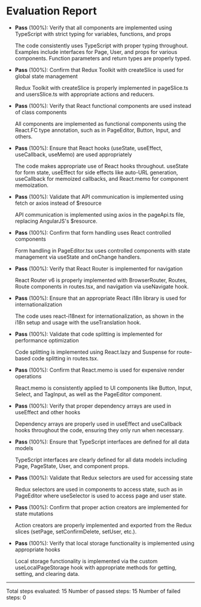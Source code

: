 # Evaluation Report

- **Pass** (100%): Verify that all components are implemented using TypeScript with strict typing for variables, functions, and props

    The code consistently uses TypeScript with proper typing throughout. Examples include interfaces for Page, User, and props for various components. Function parameters and return types are properly typed.

- **Pass** (100%): Confirm that Redux Toolkit with createSlice is used for global state management

    Redux Toolkit with createSlice is properly implemented in pageSlice.ts and usersSlice.ts with appropriate actions and reducers.

- **Pass** (100%): Verify that React functional components are used instead of class components

    All components are implemented as functional components using the React.FC type annotation, such as in PageEditor, Button, Input, and others.

- **Pass** (100%): Ensure that React hooks (useState, useEffect, useCallback, useMemo) are used appropriately

    The code makes appropriate use of React hooks throughout. useState for form state, useEffect for side effects like auto-URL generation, useCallback for memoized callbacks, and React.memo for component memoization.

- **Pass** (100%): Validate that API communication is implemented using fetch or axios instead of $resource

    API communication is implemented using axios in the pageApi.ts file, replacing AngularJS's $resource.

- **Pass** (100%): Confirm that form handling uses React controlled components

    Form handling in PageEditor.tsx uses controlled components with state management via useState and onChange handlers.

- **Pass** (100%): Verify that React Router is implemented for navigation

    React Router v6 is properly implemented with BrowserRouter, Routes, Route components in routes.tsx, and navigation via useNavigate hook.

- **Pass** (100%): Ensure that an appropriate React i18n library is used for internationalization

    The code uses react-i18next for internationalization, as shown in the i18n setup and usage with the useTranslation hook.

- **Pass** (100%): Validate that code splitting is implemented for performance optimization

    Code splitting is implemented using React.lazy and Suspense for route-based code splitting in routes.tsx.

- **Pass** (100%): Confirm that React.memo is used for expensive render operations

    React.memo is consistently applied to UI components like Button, Input, Select, and TagInput, as well as the PageEditor component.

- **Pass** (100%): Verify that proper dependency arrays are used in useEffect and other hooks

    Dependency arrays are properly used in useEffect and useCallback hooks throughout the code, ensuring they only run when necessary.

- **Pass** (100%): Ensure that TypeScript interfaces are defined for all data models

    TypeScript interfaces are clearly defined for all data models including Page, PageState, User, and component props.

- **Pass** (100%): Validate that Redux selectors are used for accessing state

    Redux selectors are used in components to access state, such as in PageEditor where useSelector is used to access page and user state.

- **Pass** (100%): Confirm that proper action creators are implemented for state mutations

    Action creators are properly implemented and exported from the Redux slices (setPage, setConfirmDelete, setUser, etc.).

- **Pass** (100%): Verify that local storage functionality is implemented using appropriate hooks

    Local storage functionality is implemented via the custom useLocalPageStorage hook with appropriate methods for getting, setting, and clearing data.

---

Total steps evaluated: 15
Number of passed steps: 15
Number of failed steps: 0